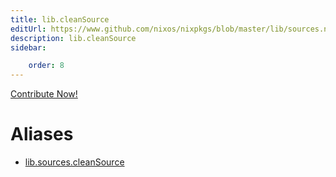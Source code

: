 ```yaml
---
title: lib.cleanSource
editUrl: https://www.github.com/nixos/nixpkgs/blob/master/lib/sources.nix#L52C17
description: lib.cleanSource
sidebar:

    order: 8
---
```


<a href="https://www.github.com/nixos/nixpkgs/blob/master/lib/sources.nix#L52C17">Contribute Now!</a>


# Aliases

- [lib.sources.cleanSource](reference/lib/sources/lib-sources-cleanSource)


